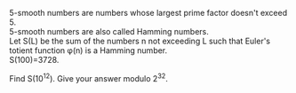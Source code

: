 <p>
5-smooth numbers are numbers whose largest prime factor doesn't exceed 5.<br />
5-smooth numbers are also called Hamming numbers.<br />
Let S(L) be the sum of the numbers n not exceeding L such that Euler's totient function φ(n) is a Hamming number.<br />
S(100)=3728.
</p>
<p>
Find S(10<sup>12</sup>). Give your answer modulo 2<sup>32</sup>.
</p>


